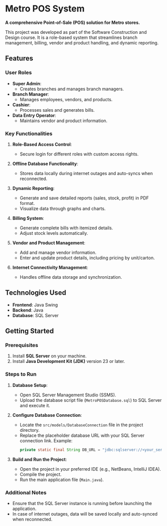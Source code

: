 # Metro POS System  

**A comprehensive Point-of-Sale (POS) solution for Metro stores.**  

This project was developed as part of the Software Construction and Design course. It is a role-based system that streamlines branch management, billing, vendor and product handling, and dynamic reporting.  

## Features  

### User Roles  
- **Super Admin**:  
  - Creates branches and manages branch managers.  
- **Branch Manager**:  
  - Manages employees, vendors, and products.  
- **Cashier**:  
  - Processes sales and generates bills.  
- **Data Entry Operator**:  
  - Maintains vendor and product information.  

### Key Functionalities  
1. **Role-Based Access Control**:  
   - Secure login for different roles with custom access rights.  

2. **Offline Database Functionality**:  
   - Stores data locally during internet outages and auto-syncs when reconnected.  

3. **Dynamic Reporting**:  
   - Generate and save detailed reports (sales, stock, profit) in PDF format.  
   - Visualize data through graphs and charts.  

4. **Billing System**:  
   - Generate complete bills with itemized details.  
   - Adjust stock levels automatically.  

5. **Vendor and Product Management**:  
   - Add and manage vendor information.  
   - Enter and update product details, including pricing by unit/carton.  

6. **Internet Connectivity Management**:  
   - Handles offline data storage and synchronization.  

## Technologies Used  
- **Frontend**: Java Swing  
- **Backend**: Java  
- **Database**: SQL Server  

## Getting Started  

### Prerequisites  
1. Install **SQL Server** on your machine.  
2. Install **Java Development Kit (JDK)** version 23 or later.  

### Steps to Run  

1. **Database Setup**:  
   - Open SQL Server Management Studio (SSMS).  
   - Upload the database script file (`MetroPOSDatabase.sql`) to SQL Server and execute it.  

2. **Configure Database Connection**:  
   - Locate the `src/models/DatabaseConnection` file in the project directory.  
   - Replace the placeholder database URL with your SQL Server connection link. Example:  
     ```java
     private static final String DB_URL = "jdbc:sqlserver://<your_server_link>;databaseName=MetroPOS;";
     ```  

3. **Build and Run the Project**:  
   - Open the project in your preferred IDE (e.g., NetBeans, IntelliJ IDEA).  
   - Compile the project.  
   - Run the main application file (`Main.java`).  

### Additional Notes  
- Ensure that the SQL Server instance is running before launching the application.  
- In case of internet outages, data will be saved locally and auto-synced when reconnected.  
